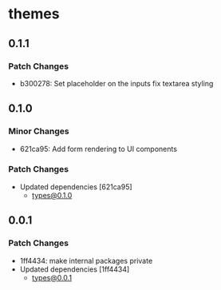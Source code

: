 # themes

## 0.1.1

### Patch Changes

- b300278: Set placeholder on the inputs fix textarea styling

## 0.1.0

### Minor Changes

- 621ca95: Add form rendering to UI components

### Patch Changes

- Updated dependencies [621ca95]
  - types@0.1.0

## 0.0.1

### Patch Changes

- 1ff4434: make internal packages private
- Updated dependencies [1ff4434]
  - types@0.0.1
